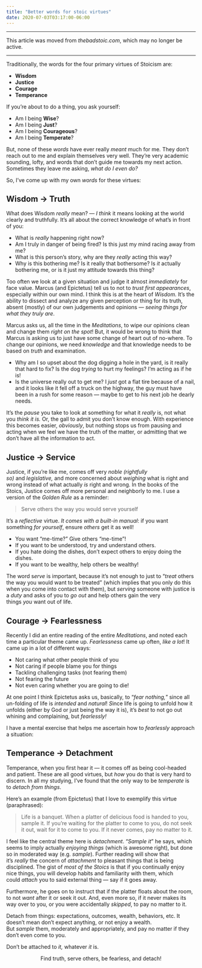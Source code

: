 ```yaml
---
title: "Better words for stoic virtues"
date: 2020-07-03T03:17:00-06:00 
---
```


----------

This article was moved from _thebadstoic.com_, which may no longer be active.

--------

<!-- wp:paragraph -->
<p>Traditionally, the words for the four primary virtues of Stoicism are:</p>
<!-- /wp:paragraph -->

<!-- wp:list -->
<ul>
<li><strong>Wisdom</strong></li>
<li><strong>Justice</strong></li>
<li><strong>Courage</strong></li>
<li><strong>Temperance</strong></li>
</ul>
<!-- /wp:list -->

<!-- wp:paragraph -->
<p>If you’re about to do a thing, you ask yourself:</p>
<!-- /wp:paragraph -->

<!-- wp:list -->
<ul>
<li>Am I being <strong>Wise</strong>?</li>
<li>Am I being <strong>Just</strong>?</li>
<li>Am I being <strong>Courageous</strong>?</li>
<li>Am I being <strong>Temperate</strong>?</li>
</ul>
<!-- /wp:list -->

<!-- wp:paragraph -->
<p>But, none of these <em>words</em> have ever really <em>meant</em> much for me<em>. </em>They don’t reach out to me and explain themselves very well. They’re very academic sounding, lofty, and words that don’t guide me towards my next action. Sometimes they leave me asking, <em>what do I even do?</em></p>
<!-- /wp:paragraph -->

<!-- wp:paragraph -->
<p>So, I’ve come up with my own <em>words</em> for these virtues:</p>
<!-- /wp:paragraph -->

<!-- wp:heading {"level":1} -->
<h2 id="0f11">Wisdom → Truth</h2>
<!-- /wp:heading -->

<!-- wp:paragraph -->
<p>What does Wisdom <em>really</em> mean? — <em>I think</em> it means looking at the world clearly and truthfully. It’s all about the correct knowledge of what’s in front of you:</p>
<!-- /wp:paragraph -->

<!-- wp:list -->
<ul>
<li>What is <em>really</em> happening right now?</li>
<li>Am I truly in danger of being fired? Is this just my mind racing away from me?</li>
<li>What is this person’s story, why are they <em>really </em>acting this way?</li>
<li>Why is this bothering me? Is it really that bothersome? Is <em>it</em> actually bothering me, or is it just my attitude towards this thing?</li>
</ul>
<!-- /wp:list -->

<!-- wp:paragraph -->
<p>Too often we look at a given situation and judge it almost <em>immediately</em> for face value. Marcus (and Epictetus) tell us to not to <em>trust first appearances</em>, especially within our own mind. I think this is at the heart of <em>Wisdom.</em> It’s the ability to dissect and analyze any given perception or thing for its truth, absent (mostly) of our own judgements and opinions — <em>seeing things for what they truly are</em>.</p>
<!-- /wp:paragraph -->

<!-- wp:paragraph -->
<p>Marcus asks us, all the time in the <em>Meditations</em>, to wipe our opinions clean and change them <em>right on the spot</em>! But, it would be wrong to think that Marcus is asking us to just have some change of heart out of no-where. To change our opinions, we need <em>knowledge</em> and that knowledge needs to be based on <em>truth</em> and examination.</p>
<!-- /wp:paragraph -->

<!-- wp:list -->
<ul>
<li>Why am I so upset about the dog digging a hole in the yard, is it really that hard to fix? Is the dog <em>trying</em> to hurt my feelings? I’m acting as if he is!</li>
<li>Is the universe really out to get me? I <em>just</em> got a flat tire because of a nail, and it looks like it fell off a truck on the highway, the guy must have been in a rush for some reason — maybe to get to his next job he dearly needs.</li>
</ul>
<!-- /wp:list -->

<!-- wp:paragraph -->
<p>It’s the <em>pause</em> you take to look at something for what it <em>really</em> is, not what you <em>think it is. </em>Or, the gall to admit you don’t know enough. With experience this becomes easier, <em>obviously</em>, but nothing stops us from pausing and acting when we feel we have the truth of the matter<em>, </em>or admitting that we don’t have all the information to act.</p>
<!-- /wp:paragraph -->

<!-- wp:heading {"level":1} -->
<h2 id="d236">Justice → Service</h2>
<!-- /wp:heading -->

<!-- wp:paragraph -->
<p>Justice, if you’re like me, comes off very <em>noble (rightfully so) </em>and <em>legislative,</em> and more concerned about <em>weighing</em> what is right and wrong instead of what actually <em>is</em> right and wrong. In the books of the Stoics, Justice comes off more personal and neighborly to me. I use a version of the <em>Golden Rule</em> as a reminder:</p>
<!-- /wp:paragraph -->

<!-- wp:quote -->
<blockquote class="wp-block-quote">
<p>Serve others the way you would serve yourself</p>
</blockquote>
<!-- /wp:quote -->

<!-- wp:paragraph -->
<p>It’s a <em>reflective</em> virtue.<em> It comes with a built-in manual</em>: if you want something <em>for</em> <em>yourself</em>, ensure <em>others</em> get it as well!</p>
<!-- /wp:paragraph -->

<!-- wp:list -->
<ul>
<li>You want “me-time?” Give others “me-time”!</li>
<li>If you want to be understood, try and understand others.</li>
<li>If you hate doing the dishes, don’t expect others to enjoy doing the dishes.</li>
<li>If you want to be wealthy, help others be wealthy!</li>
</ul>
<!-- /wp:list -->

<!-- wp:paragraph -->
<p>The word s<em>erve</em> is important, because it’s not enough to just to “<em>treat</em> others the way you would want to be treated” (which implies that you only do this when you come into contact with them), but <em>serving</em> someone with justice is a <em>duty</em> and asks of you to <em>go out</em> and help others gain the very things <em>you</em> want out of life.</p>
<!-- /wp:paragraph -->

<!-- wp:heading {"level":1} -->
<h2 id="05a3">Courage → Fearlessness</h2>
<!-- /wp:heading -->

<!-- wp:paragraph -->
<p>Recently I did an entire reading of the entire <em>Meditations</em>, and noted each time a particular theme came up. <em>Fearlessness</em> came up often, <em>like a lot</em>! It came up in a lot of different ways:</p>
<!-- /wp:paragraph -->

<!-- wp:list -->
<ul>
<li>Not caring what other people think of you</li>
<li>Not caring if people blame you for things</li>
<li>Tackling challenging tasks (not fearing them)</li>
<li>Not fearing the future</li>
<li>Not even caring whether you are going to die!</li>
</ul>
<!-- /wp:list -->

<!-- wp:paragraph -->
<p>At one point I think Epictetus asks us, basically, to “<em>fear nothing,</em>” since all un-folding of life is <em>intended</em> and <em>natural</em>!<em> S</em>ince life is going to unfold how it unfolds (either by God or just being the way it is), it’s <em>best</em> to not go out whining and complaining, but <em>fearlessly!</em></p>
<!-- /wp:paragraph -->

<!-- wp:paragraph -->
<p>I have a mental exercise that helps me ascertain how to <em>fearlessly</em> approach a situation:</p>
<!-- /wp:paragraph -->

<!-- wp:heading -->
<h2 id="8918">Temperance → Detachment</h2>
<!-- /wp:heading -->

<!-- wp:paragraph -->
<p>Temperance, when you first hear it — it comes off as being cool-headed and patient. These are all good virtues, but <em>how</em> you do that is very hard to discern. In all my studying, I’ve found that the only way to be <em>temperate</em> is to <em>detach from things</em>.</p>
<!-- /wp:paragraph -->

<!-- wp:paragraph -->
<p>Here’s an example (from Epictetus) that I love to exemplify this virtue (paraphrased):</p>
<!-- /wp:paragraph -->

<!-- wp:quote -->
<blockquote class="wp-block-quote">
<p>Life is a banquet. When a platter of delicious food is handed to you, sample it. If you’re waiting for the platter to come to you, do not seek it out, wait for it to come to you. If it never comes, pay no matter to it.</p>
</blockquote>
<!-- /wp:quote -->

<!-- wp:paragraph -->
<p>I feel like the central theme here is <em>detachment</em>. “<em>Sample it</em>” he says, which seems to imply actually <em>enjoying things</em> (which is awesome right), but done so in moderated way (e.g. <em>sample</em>). Further reading will show that it’s <em>really</em> the concern of <em>attachment</em> to pleasant things that is being disciplined. The gist of <em>most of the Stoics</em> is that if you continually enjoy nice things, you will develop habits and familiarity with them, which could <em>attach</em> you to said external thing — say if it goes away.</p>
<!-- /wp:paragraph -->

<!-- wp:paragraph -->
<p>Furthermore, he goes on to instruct that if the platter floats about the room, to not <em>want</em> after it or seek it out. And, even more so, if it never makes its way over to you, or you were accidentally <em>skipped</em>, to pay no matter to it.</p>
<!-- /wp:paragraph -->

<!-- wp:paragraph -->
<p>Detach from things: expectations, outcomes, wealth, behaviors, etc. It doesn’t mean don’t expect anything, or not enjoy a wealth. But <em>sample</em> them, moderately and appropriately, and pay no matter if they don’t even come to you.</p>
<!-- /wp:paragraph -->

<!-- wp:paragraph -->
<p>Don’t be attached to <em>it, </em>whatever <em>it</em> is.</p>
<!-- /wp:paragraph -->

<!-- wp:paragraph -->
<p style="text-align: center;">Find truth, serve others, be fearless, and detach!</p>
<!-- /wp:paragraph -->
<p>&nbsp;</p>
